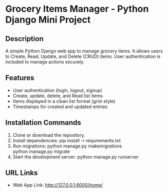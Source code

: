 # Grocery Items Manager - Python Django Mini Project

## Description
A simple Python Django web app to manage grocery items. It allows users to Create, Read, Update, and Delete (CRUD) items. User authentication is included to manage actions securely.

## Features
- User authentication (login, logout, signup)
- Create, update, delete, and Read list items
- Items displayed in a clean list format (grid-style)
- Timestamps for created and updated entries

## Installation Commands 
1. Clone or download the repository.
2. Install dependencies:
   pip install -r requirements.txt
3. Run migrations:
   python manage.py makemigrations  
   python manage.py migrate
4. Start the development server:
   python manage.py runserver

## URL Links
- Web App Link: http://127.0.0.1:8000/home/



